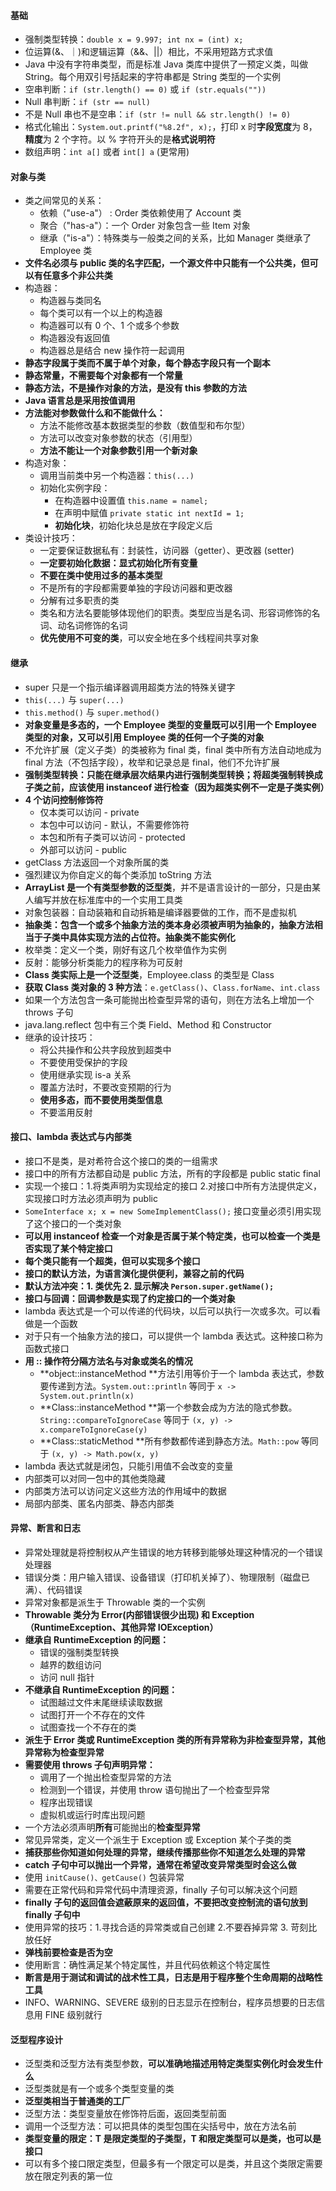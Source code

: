 #### 基础

- 强制类型转换：`double x = 9.997; int nx = (int) x;`
- 位运算(&、｜)和逻辑运算（&&、||）相比，不采用短路方式求值
- Java 中没有字符串类型，而是标准 Java 类库中提供了一预定义类，叫做 String。每个用双引号括起来的字符串都是 String 类型的一个实例
- 空串判断：`if (str.length() == 0)` 或 `if (str.equals(""))`
- Null 串判断：`if (str == null)`
- 不是 Null 串也不是空串：`if (str != null && str.length() != 0)`
- 格式化输出：`System.out.printf("%8.2f", x);`，打印 x 时**字段宽度**为 8，**精度**为 2 个字符。以 % 字符开头的是**格式说明符**
- 数组声明：`int a[]` 或者 `int[] a` (更常用)

#### 对象与类

- 类之间常见的关系：
  - 依赖（"use-a"） : Order 类依赖使用了 Account 类
  - 聚合（"has-a"）：一个 Order 对象包含一些 Item 对象
  - 继承（"is-a"）：特殊类与一般类之间的关系，比如 Manager 类继承了 Employee 类
- **文件名必须与 public 类的名字匹配，一个源文件中只能有一个公共类，但可以有任意多个非公共类**
- 构造器：
  - 构造器与类同名
  - 每个类可以有一个以上的构造器
  - 构造器可以有 0 个、1 个或多个参数
  - 构造器没有返回值
  - 构造器总是结合 new 操作符一起调用
- **静态字段属于类而不属于单个对象，每个静态字段只有一个副本**
- **静态常量，不需要每个对象都有一个常量**
- **静态方法，不是操作对象的方法，是没有 this 参数的方法**
- **Java 语言总是采用按值调用**
- **方法能对参数做什么和不能做什么：**
  - 方法不能修改基本数据类型的参数（数值型和布尔型）
  - 方法可以改变对象参数的状态（引用型）
  - **方法不能让一个对象参数引用一个新对象**
- 构造对象：
  - 调用当前类中另一个构造器：`this(...)`
  - 初始化实例字段：
    - 在构造器中设置值 `this.name = namel;`
    - 在声明中赋值 `private static int nextId = 1;`
    - **初始化块**，初始化块总是放在字段定义后
- 类设计技巧：
  - 一定要保证数据私有：封装性，访问器（getter）、更改器 (setter)
  - **一定要初始化数据：显式初始化所有变量**
  - **不要在类中使用过多的基本类型**
  - 不是所有的字段都需要单独的字段访问器和更改器
  - 分解有过多职责的类
  - 类名和方法名要能够体现他们的职责。类型应当是名词、形容词修饰的名词、动名词修饰的名词
  - **优先使用不可变的类**，可以安全地在多个线程间共享对象

#### 继承

- super 只是一个指示编译器调用超类方法的特殊关键字
- `this(...)` 与 `super(...)`
- `this.method()` 与 `super.method()`
- **对象变量是多态的，一个 Employee 类型的变量既可以引用一个 Employee 类型的对象，又可以引用 Employee 类的任何一个子类的对象**
- 不允许扩展（定义子类）的类被称为 final 类，final 类中所有方法自动地成为 final 方法（不包括字段），枚举和记录总是 final，他们不允许扩展
- **强制类型转换：只能在继承层次结果内进行强制类型转换；将超类强制转换成子类之前，应该使用 instanceof 进行检查（因为超类实例不一定是子类实例）**
- **4 个访问控制修饰符**
  - 仅本类可以访问 - private
  - 本包中可以访问 - 默认，不需要修饰符
  - 本包和所有子类可以访问 - protected
  - 外部可以访问 - public
- getClass 方法返回一个对象所属的类
- 强烈建议为你自定义的每个类添加 toString 方法
- **ArrayList 是一个有类型参数的泛型类**，并不是语言设计的一部分，只是由某人编写并放在标准库中的一个实用工具类
- 对象包装器：自动装箱和自动拆箱是编译器要做的工作，而不是虚拟机
- **抽象类：包含一个或多个抽象方法的类本身必须被声明为抽象的，抽象方法相当于子类中具体实现方法的占位符。抽象类不能实例化**
- 枚举类：定义一个类，刚好有这几个枚举值作为实例
- 反射：能够分析类能力的程序称为可反射
- **Class 类实际上是一个泛型类**，Employee.class 的类型是 Class<Employee>
- **获取 Class 类对象的 3 种方法**：`e.getClass()`、`Class.forName`、`int.class`
- 如果一个方法包含一条可能抛出检查型异常的语句，则在方法名上增加一个 throws 子句
- java.lang.reflect 包中有三个类 Field、Method 和 Constructor
- 继承的设计技巧：
  - 将公共操作和公共字段放到超类中
  - 不要使用受保护的字段
  - 使用继承实现 is-a 关系
  - 覆盖方法时，不要改变预期的行为
  - **使用多态，而不要使用类型信息**
  - 不要滥用反射

#### 接口、lambda 表达式与内部类

- 接口不是类，是对希符合这个接口的类的一组需求
- 接口中的所有方法都自动是 public 方法，所有的字段都是 public static final
- 实现一个接口：1.将类声明为实现给定的接口 2.对接口中所有方法提供定义，实现接口时方法必须声明为 public
- `SomeInterface x; x = new SomeImplementClass();` 接口变量必须引用实现了这个接口的一个类对象
- **可以用 instanceof 检查一个对象是否属于某个特定类，也可以检查一个类是否实现了某个特定接口**
- **每个类只能有一个超类，但可以实现多个接口**
- **接口的默认方法，为语言演化提供便利，兼容之前的代码**
- **默认方法冲突：1. 类优先 2. 显示解决 `Person.super.getName();`**
- **接口与回调：回调参数是实现了约定接口的一个类对象**
- lambda 表达式是一个可以传递的代码块，以后可以执行一次或多次。可以看做是一个函数
- 对于只有一个抽象方法的接口，可以提供一个 lambda 表达式。这种接口称为函数式接口
- **用 :: 操作符分隔方法名与对象或类名的情况**
  - **object::instanceMethod **方法引用等价于一个 lambda 表达式，参数要传递到方法。`System.out::println` 等同于 `x -> System.out.println(x)`
  - **Class::instanceMethod **第一个参数会成为方法的隐式参数。`String::compareToIgnoreCase` 等同于 `(x, y) -> x.compareToIgnoreCase(y)`
  - **Class::staticMethod **所有参数都传递到静态方法。`Math::pow` 等同于 `(x, y) -> Math.pow(x, y)`
- lambda 表达式就是闭包，只能引用值不会改变的变量
- 内部类可以对同一包中的其他类隐藏
- 内部类方法可以访问定义这些方法的作用域中的数据
- 局部内部类、匿名内部类、静态内部类

#### 异常、断言和日志

- 异常处理就是将控制权从产生错误的地方转移到能够处理这种情况的一个错误处理器
- 错误分类：用户输入错误、设备错误（打印机关掉了）、物理限制（磁盘已满）、代码错误
- 异常对象都是派生于 Throwable 类的一个实例
- **Throwable 类分为 Error(内部错误很少出现) 和 Exception（RuntimeException、其他异常 IOException）**
- **继承自 RuntimeException 的问题：**
  - 错误的强制类型转换
  - 越界的数组访问
  - 访问 null 指针
- **不继承自 RuntimeException 的问题：**
  - 试图越过文件末尾继续读取数据
  - 试图打开一个不存在的文件
  - 试图查找一个不存在的类
- **派生于 Error 类或 RuntimeException 类的所有异常称为非检查型异常，其他异常称为检查型异常**
- **需要使用 throws 子句声明异常：**
  - 调用了一个抛出检查型异常的方法
  - 检测到一个错误，并使用 throw 语句抛出了一个检查型异常
  - 程序出现错误
  - 虚拟机或运行时库出现问题
- 一个方法必须声明**所有**可能抛出的**检查型异常**
- 常见异常类，定义一个派生于 Exception 或 Exception 某个子类的类
- **捕获那些你知道如何处理的异常，继续传播那些你不知道怎么处理的异常**
- **catch 子句中可以抛出一个异常，通常在希望改变异常类型时会这么做**
- 使用 `initCause()、getCause()` 包装异常
- 需要在正常代码和异常代码中清理资源，finally 子句可以解决这个问题
- **finally 子句的返回值会遮蔽原来的返回值，不要把改变控制流的语句放到 finally 子句中**
- 使用异常的技巧：1.寻找合适的异常类或自己创建 2.不要吞掉异常 3. 苛刻比放任好
- **弹栈前要检查是否为空**
- 使用断言：确性满足某个特定属性，并且代码依赖这个特定属性
- **断言是用于测试和调试的战术性工具，日志是用于程序整个生命周期的战略性工具**
- INFO、WARNING、SEVERE 级别的日志显示在控制台，程序员想要的日志信息用 FINE 级别就行

#### 泛型程序设计

- 泛型类和泛型方法有类型参数，**可以准确地描述用特定类型实例化时会发生什么**
- 泛型类就是有一个或多个类型变量的类
- **泛型类相当于普通类的工厂**
- 泛型方法：类型变量放在修饰符后面，返回类型前面
- 调用一个泛型方法：可以把具体的类型包围在尖括号中，放在方法名前
- **类型变量的限定：T 是限定类型的子类型，T 和限定类型可以是类，也可以是接口**
- 可以有多个接口限定类型，但最多有一个限定可以是类，并且这个类限定需要放在限定列表的第一位
